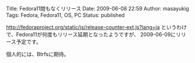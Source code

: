 Title: Fedora11間もなくリリース
Date: 2009-06-08 22:59
Author: masayukig
Tags: Fedora, Fedora11, OS, PC
Status: published

<http://fedoraproject.org/static/js/release-counter-ext.js?lang=ja>
というわけで、Fedora11が何度もリリース延期となったようですが、
2009-06-09にリリース予定です。

個人的には、Btrfsに期待。
